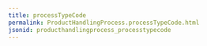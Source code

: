 ```yaml
---
title: processTypeCode
permalink: ProductHandlingProcess.processTypeCode.html
jsonid: producthandlingprocess_processtypecode
---
```

